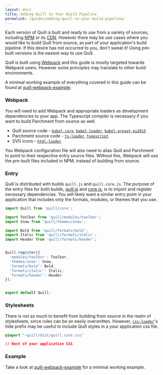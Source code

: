 ```yaml
---
layout: docs
title: Adding Quill to Your Build Pipeline
permalink: /guides/adding-quill-to-your-build-pipeline/
---
```


Each version of Quill is built and ready to use from a variety of sources, including [NPM](https://www.npmjs.com/package/quill) or its [CDN](/docs/download/). However there may be use cases where you would like to build Quill from source, as part of your application's build pipeline. If this desire has not occurred to you, don't sweat it! Using pre-built versions is the easiest way to use Quill.

Quill is built using [Webpack](https://webpack.js.org/concepts/) and this guide is mostly targeted towards Webpack users. However some principles may translate to other build environments.

A minimal working example of everything covered in this guide can be found at [quill-webpack-example](https://github.com/quilljs/webpack-example/).


### Webpack

You will need to add Webpack and appropriate loaders as development dependencies to your app. The Typescript compiler is necessary if you want to build Parchment from source as well.

- Quill source code - [`babel-core`](https://www.npmjs.com/package/babel-core), [`babel-loader`](https://www.npmjs.com/package/babel-loader), [`babel-preset-es2015`](https://www.npmjs.com/package/babel-preset-es2015)
- Parchment source code - [`ts-loader`](https://www.npmjs.com/package/ts-loader), [`typescript`](https://www.npmjs.com/package/typescript)
- SVG icons - [`html-loader`](https://www.npmjs.com/package/html-loader)

You Webpack configuration file will also need to alias Quill and Parchment to point to their respective entry source files. Without this, Webpack will use the pre-built files included in NPM, instead of building from source.


### Entry

Quill is distributed with builds `quill.js` and `quill.core.js`. The purpose of the entry files for both builds, [quill.js](https://github.com/quilljs/quill/blob/master/quill.js) and [core.js](https://github.com/quilljs/quill/blob/master/core.js), is to import and register necessary dependencies. You will likely want a similar entry point in your application that includes only the formats, modules, or themes that you use.

```js
import Quill from 'quill/core';

import Toolbar from 'quill/modules/toolbar';
import Snow from 'quill/themes/snow';

import Bold from 'quill/formats/bold';
import Italic from 'quill/formats/italic';
import Header from 'quill/formats/header';


Quill.register({
  'modules/toolbar': Toolbar,
  'themes/snow': Snow,
  'formats/bold': Bold,
  'formats/italic': Italic,
  'formats/header': Header
});


export default Quill;
```


### Stylesheets

There is not as much to benefit from building from source in the realm of stylesheets, since rules can be so easily overwritten. However, [`css-loader`](https://www.npmjs.com/package/css-loader)'s tilde prefix may be useful to include Quill styles in a your application css file.

```css
@import "~quill/dist/quill.core.css"

// Rest of your application CSS
```


### Example

Take a look at [quill-webpack-example](https://github.com/quilljs/webpack-example/) for a minimal working example.
